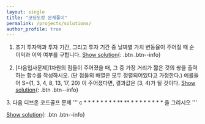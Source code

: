 ```yaml
---
layout: single
title: "코딩도장 문제풀이"
permalink: /projects/solutions/
author_profile: true
---
```

1. 초기 투자액과 투자 기간, 그리고 투자 기간 중 날짜별 가치 변동율이 주어질 때 순이익과 이익 여부를 구합니다.
[Show solution](#link){: .btn .btn--info}
<div class="solution" markdown="1" style="display:none;font-size:15px">
### 입력
첫째 줄에 투자액이 정수로 주어집니다. 두번째 줄에 투자기간이 정수로 주어집니다. 세번째 줄에 투자기간 중 일별 전일 대비 가치 변동이 각각 퍼센트 단위의 정수로 주어집니다.
* 투자액은 100 이상 100000 이하의 정수입니다.
* 투자 기간은 1 이상 10 이하의 정수입니다.
* 일별 변동폭은 -100 이상 100 이하의 정수로 주어집니다.

#### Code
```python
principal = int(input("원금을 입력하세요"))
term = int(input("투자 기간을 입력하세요, (정수형)"))
num_list = list(map(int, input("일일 변동율").split()))
current_val = principal
for i in range(0, term):
  current_val = current_val * (1+ (int(num_list[i])/100))

profit = round(current_val-principal)
print("순수익 : ", profit)
if(profit < 0):
  print("bad")
elif(profit == 0):
  print("same")
else:
  print("good")
```
</div>

2. [다음입사문제]1차원의 점들이 주어졌을 때, 그 중 가장 거리가 짧은 것의 쌍을 출력하는 함수를 작성하시오. (단 점들의 배열은 모두 정렬되어있다고 가정한다.) 예를들어 S={1, 3, 4, 8, 13, 17, 20} 이 주어졌다면, 결과값은 (3, 4)가 될 것이다.
[Show solution](#link){: .btn .btn--info}
<div class="solution" markdown="1" style="display:none;font-size:15px">

#### Code
```python
a = list(map(int, input("점 위치를 입력해주세요").split()))
diff = [] #각 점의 차이값을 담는 배열
for i in range(len(a)-1):
    diff.append(abs(a[i+1]-a[i]))
    idx = diff.index(min(diff))

print(a[idx], a[idx+1])
```
</div>
3. 다음 디브온 코드골프 문제
''' c
     *
     *
    * *
   *   *
  *     *
**       **
  *     *
   *   *
    * *
     *
     *
을 그리시오
'''

[Show solution](#link){: .btn .btn--info}
<div class="solution" markdown="1" style="display:none;font-size:15px">

#### Code
```python
r= range(-5,6)
for y in r:
    l=""
    for x in r:
        a,b = abs(y),abs(x)
        l = l+ (" ","*")[a+b==4 or (5,0) in [(a,b),(b,a)]]
    print(l)
```
</div>
